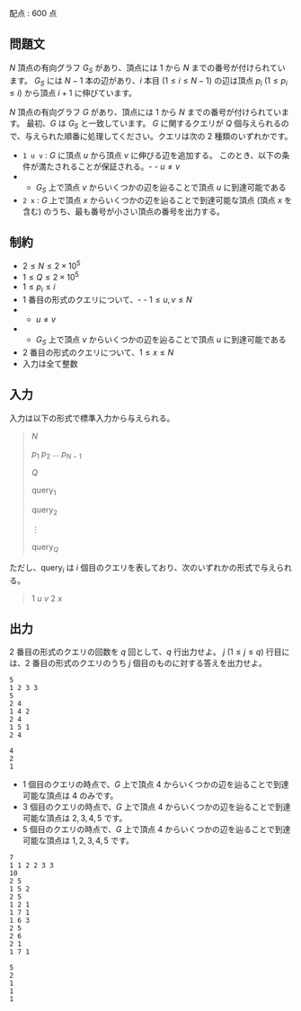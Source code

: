 配点 : $600$ 点

## 問題文

$N$ 頂点の有向グラフ $G_S$ があり、頂点には $1$ から $N$ までの番号が付けられています。
$G_S$ には $N-1$ 本の辺があり、$i$ 本目 $(1\leq i \leq N-1)$ の辺は頂点 $p_i\ (1\leq p_i \leq i)$ から頂点 $i+1$ に伸びています。

$N$ 頂点の有向グラフ $G$ があり、頂点には $1$ から $N$ までの番号が付けられています。
最初、$G$ は $G_S$ と一致しています。 
$G$ に関するクエリが $Q$ 個与えられるので、与えられた順番に処理してください。クエリは次の $2$ 種類のいずれかです。

- `1 u v` : $G$ に頂点 $u$ から頂点 $v$ に伸びる辺を追加する。
このとき、以下の条件が満たされることが保証される。-   - $u \neq v$
-   - $G_S$ 上で頂点 $v$ からいくつかの辺を辿ることで頂点 $u$ に到達可能である
- `2 x` : $G$ 上で頂点 $x$ からいくつかの辺を辿ることで到達可能な頂点 (頂点 $x$ を含む) のうち、最も番号が小さい頂点の番号を出力する。

## 制約

- $2\leq N \leq 2\times 10^5$
- $1\leq Q \leq 2\times 10^5$
- $1\leq p_i\leq i$
- $1$ 番目の形式のクエリについて、-   - $1\leq u,v \leq N$
-   - $u \neq v$
-   - $G_S$ 上で頂点 $v$ からいくつかの辺を辿ることで頂点 $u$ に到達可能である
- $2$ 番目の形式のクエリについて、$1\leq x \leq N$
- 入力は全て整数

## 入力

入力は以下の形式で標準入力から与えられる。

> $N$
> 
> $p_1$ $p_2$ $\dots$ $p_{N-1}$
> 
> $Q$
> 
> $\mathrm{query}_1$
> 
> $\mathrm{query}_2$
> 
> $\vdots$
> 
> $\mathrm{query}_Q$

ただし、$\mathrm{query}_i$ は $i$ 個目のクエリを表しており、次のいずれかの形式で与えられる。

> $1$ $u$ $v$
> $2$ $x$

## 出力

$2$ 番目の形式のクエリの回数を $q$ 回として、$q$ 行出力せよ。
$j\ (1\leq j \leq q)$ 行目には、$2$ 番目の形式のクエリのうち $j$ 個目のものに対する答えを出力せよ。

```input1
5
1 2 3 3
5
2 4
1 4 2
2 4
1 5 1
2 4
```

```output1
4
2
1
```

- $1$ 個目のクエリの時点で、$G$ 上で頂点 $4$ からいくつかの辺を辿ることで到達可能な頂点は $4$ のみです。
- $3$ 個目のクエリの時点で、$G$ 上で頂点 $4$ からいくつかの辺を辿ることで到達可能な頂点は $2,3,4, 5$ です。
- $5$ 個目のクエリの時点で、$G$ 上で頂点 $4$ からいくつかの辺を辿ることで到達可能な頂点は $1,2,3,4,5$ です。

```input2
7
1 1 2 2 3 3
10
2 5
1 5 2
2 5
1 2 1
1 7 1
1 6 3
2 5
2 6
2 1
1 7 1
```

```output2
5
2
1
1
1
```